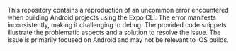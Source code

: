 This repository contains a reproduction of an uncommon error encountered when building Android projects using the Expo CLI. The error manifests inconsistently, making it challenging to debug. The provided code snippets illustrate the problematic aspects and a solution to resolve the issue.  The issue is primarily focused on Android and may not be relevant to iOS builds.